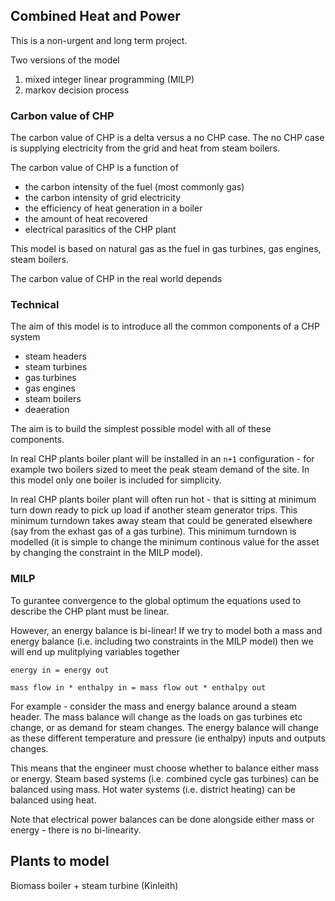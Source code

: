 ## Combined Heat and Power 

This is a non-urgent and long term project.  

Two versions of the model

1. mixed integer linear programming (MILP)
2. markov decision process

### Carbon value of CHP

The carbon value of CHP is a delta versus a no CHP case.  The no CHP case is supplying electricity from the grid and heat from steam boilers.

The carbon value of CHP is a function of

- the carbon intensity of the fuel (most commonly gas)
- the carbon intensity of grid electricity
- the efficiency of heat generation in a boiler
- the amount of heat recovered
- electrical parasitics of the CHP plant

This model is based on natural gas as the fuel in gas turbines, gas engines, steam boilers.

The carbon value of CHP in the real world depends 

### Technical

The aim of this model is to introduce all the common components of a CHP system 

- steam headers
- steam turbines
- gas turbines
- gas engines
- steam boilers
- deaeration

The aim is to build the simplest possible model with all of these components.  

In real CHP plants boiler plant will be installed in an `n+1` configuration - for example two boilers sized to meet the peak steam demand of the site.  In this model only one boiler is included for simplicity.  

In real CHP plants boiler plant will often run hot - that is sitting at minimum turn down ready to pick up load if another steam generator trips.  This minimum turndown takes away steam that could be generated elsewhere (say from the exhast gas of a gas turbine).  This minimum turndown is modelled (it is simple to change the minimum continous value for the asset by changing the constraint in the MILP model).  

### MILP

To gurantee convergence to the global optimum the equations used to describe the CHP plant must be linear.  

However, an energy balance is bi-linear!  If we try to model both a mass and energy balance (i.e. including two constraints in the MILP model) then we will end up mulitplying variables together

```
energy in = energy out

mass flow in * enthalpy in = mass flow out * enthalpy out
```

For example - consider the mass and energy balance around a steam header.  The mass balance will change as the loads on gas turbines etc change, or as demand for steam changes.  The energy balance will change as these different temperature and pressure (ie enthalpy) inputs and outputs changes. 

This means that the engineer must choose whether to balance either mass or energy.  Steam based systems (i.e. combined cycle gas turbines) can be balanced using mass.  Hot water systems (i.e. district heating) can be balanced using heat.  

Note that electrical power balances can be done alongside either mass or energy - there is no bi-linearity.

## Plants to model

Biomass boiler + steam turbine (Kinleith)
